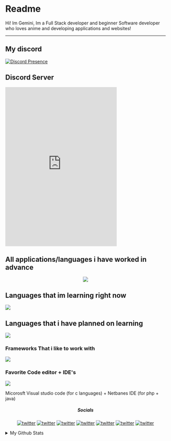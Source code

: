 # Readme 



<p align="center"> 
  
Hi! Im Gemini, Im a Full Stack developer and beginner Software developer who loves anime and developing applications and websites!</p>
 <hr>
 
 <h2> My discord </h2>
 
 [![Discord Presence](https://lanyard.cnrad.dev/api/1005071626133577838)](https://discord.com/users/1005071626133577838)
 
 <h2>Discord Server</h2>
 <iframe src="https://discord.com/widget?id=1089934517214662686&theme=dark" width="350" height="500" allowtransparency="true" frameborder="0" sandbox="allow-popups allow-popups-to-escape-sandbox allow-same-origin allow-scripts"></iframe>

 

 
<h2> All applications/languages i have worked in advance </h1>
 <p align="center">
  <a href="https://skillicons.dev">
    <img src="https://skillicons.dev/icons?i=html,css,js,cs,php,ae,pr,au" />
  </a>
</p>


<h2> Languages that im learning right now </h2>
 <p align="left">
  <a href="https://skillicons.dev">
    <img src="https://skillicons.dev/icons?i=cs,php,py" />
  </a>
</p>

<h2> Languages that i have planned on learning </h2>
 <p align="left">
  <a href="https://skillicons.dev">
    <img src="https://skillicons.dev/icons?i=go,cpp,java" />
  </a>
</p>

<h3> Frameworks That i like to work with </h3>

 <p align="left">
  <a href="https://skillicons.dev">
    <img src="https://skillicons.dev/icons?i=react" />
  </a>
</p>
  
  <h3> Favorite Code editor + IDE's </h3>

 <p align="left">
  <a href="https://skillicons.dev">
    <img src="https://skillicons.dev/icons?i=vscode" /> 
  </a>
  
</p>

<p>
  Micorosft Visual studio code (for c languages) + Netbanes IDE (for php + java)
  


<h5 align= "center"> Socials </h5>

<p align="center"

[![twitter](https://socialize-md.vercel.app/api/badge/discord)](https://twitter.com/your_handle)
[![twitter](https://socialize-md.vercel.app/api/badge/youtube)](https://twitter.com/your_handle)
[![twitter](https://socialize-md.vercel.app/api/badge/twitter)](https://twitter.com/your_handle)
[![twitter](https://socialize-md.vercel.app/api/badge/linkedin)](https://twitter.com/your_handle)
[![twitter](https://socialize-md.vercel.app/api/badge/mail)](https://twitter.com/your_handle)
[![twitter](https://socialize-md.vercel.app/api/badge/instagram)](https://twitter.com/your_handle)
   [![twitter](https://socialize-md.vercel.app/api/badge/web)](https://twitter.com/your_handle)
     
   </p>
   
   <details>
  <summary>My Github Stats</summary>

[![GitHub Streak](https://streak-stats.demolab.com?user=Geminiixd&theme=dark)](https://git.io/streak-stats)
  
  </details>
  
  
  

  
  

